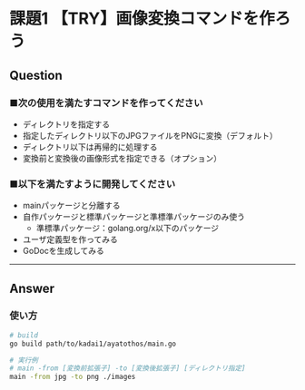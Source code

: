# 課題1 【TRY】画像変換コマンドを作ろう

## Question

### ■次の使用を満たすコマンドを作ってください

- ディレクトリを指定する
- 指定したディレクトリ以下のJPGファイルをPNGに変換（デフォルト）
- ディレクトリ以下は再帰的に処理する
- 変換前と変換後の画像形式を指定できる（オプション）

### ■以下を満たすように開発してください

- mainパッケージと分離する
- 自作パッケージと標準パッケージと準標準パッケージのみ使う
  - 準標準パッケージ：golang.org/x以下のパッケージ
- ユーザ定義型を作ってみる
- GoDocを生成してみる

---

## Answer

### 使い方

```bash
# build
go build path/to/kadai1/ayatothos/main.go

# 実行例 
# main -from [変換前拡張子] -to [変換後拡張子] [ディレクトリ指定]
main -from jpg -to png ./images
```

